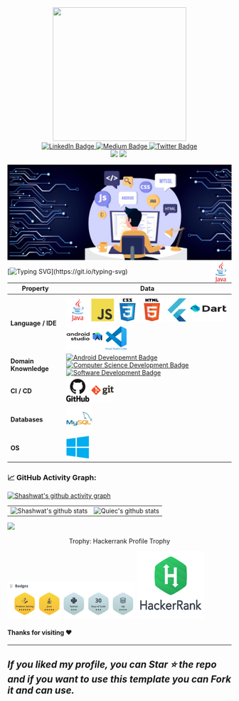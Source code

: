 
<div id="header" align="center">
  <img src="https://media.giphy.com/media/T5tnw3xsSagXhUrSKD/giphy.gif" width="300" height="300"/>
  <div id="badges">
  <a href="https://www.linkedin.com/in/shashwatverma/">
    <img src="https://img.shields.io/badge/LinkedIn-blue?style=for-the-badge&logo=linkedin&logoColor=white" alt="LinkedIn Badge"/>
  </a>
  <a href="https://medium.com/@anubhav.adarsh9">
    <img src="https://img.shields.io/badge/Medium-black?logo=medium&logoColor=white&style=for-the-badge" alt="Medium Badge"/>
  </a>
  <a href="https://twitter.com/shashwatverma_">
    <img src="https://img.shields.io/badge/Twitter-9cf?style=for-the-badge&logo=twitter&logoColor=white" alt="Twitter Badge"/>
  </a>
  </div>
</div>
<div align="center">
<img src="https://img.shields.io/badge/status-updating-brightgreen.svg">
<img src="https://img.shields.io/badge/Java-8-informational">
<img src="https://komarev.com/ghpvc/?username=shashwat-verma18&style=flat-square&color=blue" alt=""/>
</div>

<!--   my-header-img -->
![](./src/header_.png)
<a href="[https://www.python.org/](https://docs.oracle.com/en/java/)"><img src="https://github.com/devicons/devicon/blob/master/icons/java/java-original-wordmark.svg" align="right" height="48" width="48" ></a>

<!--   my-ticker -->    
[![Typing SVG](https://readme-typing-svg.herokuapp.com?color=%2336BCF7&center=true&vCenter=true&width=600&lines=Hi+there+👋,+I+am+Shashwat+Verma;+Welcome+to+My+Profile!;I+am+a+Software+Developer,+Engineer+from+India;+Creative+Developer+and+Problem+Solver;+Android+App+Development+Enthusiast;+Learn+more+about+me+here!)](https://git.io/typing-svg)

| Property                                        | Data                                                                                                                                                                                                                                                                                                                                                                                                                                                                                                                                                                                                                                                                                                                                                                                                                                                                                                                                                                                                                                                                                                                                                                                                                                                                                                                                                                                                                                                                                                                                                                                                                                                                                                                                                                                                            |
|-------------------------------------------------|-----------------------------------------------------------------------------------------------------------------------------------------------------------------------------------------------------------------------------------------------------------------------------------------------------------------------------------------------------------------------------------------------------------------------------------------------------------------------------------------------------------------------------------------------------------------------------------------------------------------------------------------------------------------------------------------------------------------------------------------------------------------------------------------------------------------------------------------------------------------------------------------------------------------------------------------------------------------------------------------------------------------------------------------------------------------------------------------------------------------------------------------------------------------------------------------------------------------------------------------------------------------------------------------------------------------------------------------------------------------------------------------------------------------------------------------------------------------------------------------------------------------------------------------------------------------------------------------------------------------------------------------------------------------------------------------------------------------------------------------------------------------------------------------------------------------|
| **Language / IDE**                              | <img src = "https://github.com/devicons/devicon/blob/master/icons/java/java-original-wordmark.svg" height="52" width="52"> <img src = "https://github.com/devicons/devicon/blob/master/icons/javascript/javascript-original.svg" height="52" width="52"> <img src = "https://github.com/devicons/devicon/blob/master/icons/css3/css3-original-wordmark.svg" height="52" width="52"> <img src = "https://github.com/devicons/devicon/blob/master/icons/html5/html5-original-wordmark.svg" height="52" width="52"> <img src = "https://github.com/devicons/devicon/blob/master/icons/flutter/flutter-original.svg" height="52" width="52"> <img src = "https://github.com/devicons/devicon/blob/master/icons/dart/dart-original-wordmark.svg" height="60" width="82"> <img src = "https://github.com/devicons/devicon/blob/master/icons/androidstudio/androidstudio-original-wordmark.svg" height="60" width="82"> <img src = "https://github.com/devicons/devicon/blob/master/icons/vscode/vscode-original-wordmark.svg" height="52" width="52">                                                                                                                                                                                                                                                                                                                                                                                                                                                                                                                                                                                                                                                                                                                                                                                                                                                                                                                                                                                                                                                                                                                                                                                                                                                                                                                                                                                                                                                                                                 |
| **Domain Knownledge**                           | [![Android Developemnt Badge](https://img.shields.io/badge/-Android%20Development-01D277?style=flat&logoColor=white)](https://github.com/shashwat-verma18/shashwat-verma18) [![Computer Science Development Badge](https://img.shields.io/badge/-Computer%20Science-FF6600?style=flat&logoColor=white)](https://github.com/search?q=user%3ABEPb&type=Repositories) [![Software Development Badge](https://img.shields.io/badge/-Software%20Development-0000FF?style=flat&logoColor=white)](https://github.com/search?q=user%3ABEPb&type=Repositories)                                                                                                                                                                                                                                                                                                                                                                                                                                                                                                                                                                                                                                                                                                                                                                                                                                                                                                                                                                                                                                                                                      |
| **CI / CD**                                     |  <img src = "https://github.com/devicons/devicon/blob/master/icons/github/github-original-wordmark.svg" height="52" width="52"> <img src = "https://github.com/devicons/devicon/blob/master/icons/git/git-original-wordmark.svg" height="52" width="52">                                                                                                                                                                                                                                                                                                                                                                                                                                                                                                                                                                                                                                                                                                                                                                                                                                                                                                                                                                                                                                                                                                                                                                                                                                                                                                                                                                                       |
| **Databases**                                   | <img src = "https://github.com/devicons/devicon/blob/master/icons/mysql/mysql-original-wordmark.svg" height="60" width="60">                                                                                                                                                                                                                                                                                                                                                                                                                                                                                                                                                                                                                                                                                                                                                                                                                                                                                                                                          |
| **OS**                                          | <img src = "https://github.com/devicons/devicon/blob/master/icons/windows8/windows8-original.svg" height="52" width="52">                                                                                                                                                                                                                   |



<!--   GitHub stats graph -->
### 📈 GitHub Activity Graph:
[![Shashwat's github activity graph](https://github-readme-activity-graph.cyclic.app/graph?username=shashwat-verma18&theme=github-compact)](https://github.com/shashwat-verma18/github-readme-activity-graph)

|                                                                                                                                        |                                                                                                                          |
|-----------------------------------------------------------------------------------------------------------------------------------------|---------------------------------------------------------------------------------------------------------------------------|
| ![Shashwat's github stats](https://github-readme-stats.vercel.app/api?username=shashwat-verma18&show_icons=true&theme=radical&include_all_commits=true) | ![Quiec's github stats](https://github-readme-stats.vercel.app/api/top-langs/?username=shashwat-verma18&theme=radical&layout=compact) |

<img src="https://github-readme-streak-stats.herokuapp.com/?user=shashwat-verma18"></img>


<div align="center">
<summary>Trophy: Hackerrank Profile Trophy</summary>
</div>

<p align="center"> 

<img src="./src/badges_hackerrank.png" alt="Metrics" width="57%"> <img src="./src/hackerrank-logo.jpg" alt="Metrics" 
width="30%">

</p>


#### Thanks for visiting :heart:

---
  *If you liked my profile, you can Star ⭐ the repo and if you want to use this template you can Fork it and can use.* 
---

